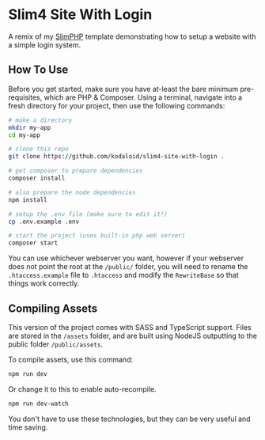 # Slim4 Site With Login

A remix of my [SlimPHP](https://github.com/slimphp/Slim) template demonstrating
how to setup a website with a simple login system.

## How To Use

Before you get started, make sure you have at-least the bare minimum 
pre-requisites, which are PHP & Composer. Using a terminal, navigate into a 
fresh directory for your project, then use the following commands:

```bash
# make a directory
mkdir my-app
cd my-app

# clone this repo
git clone https://github.com/kodaloid/slim4-site-with-login .

# get composer to prepare dependencies
composer install

# also prepare the node dependencies
npm install

# setup the .env file (make sure to edit it!)
cp .env.example .env

# start the project (uses built-in php web server)
composer start
```

You can use whichever webserver you want, however if your webserver does not 
point the root at the `/public/` folder, you will need to rename the 
`.htaccess.example` file to `.htaccess` and modify the `RewriteBase` so that 
things work correctly.

## Compiling Assets

This version of the project comes with SASS and TypeScript support. Files are
stored in the `/assets` folder, and are built using NodeJS outputting to the
public folder `/public/assets`. 

To compile assets, use this command:

```bash
npm run dev
```

Or change it to this to enable auto-recompile.

```bash
npm run dev-watch
```

You don't have to use these technologies, but they can be very useful and time
saving.